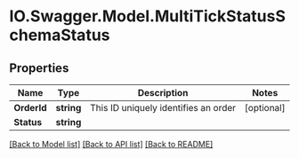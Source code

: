# IO.Swagger.Model.MultiTickStatusSchemaStatus
## Properties

Name | Type | Description | Notes
------------ | ------------- | ------------- | -------------
**OrderId** | **string** | This ID uniquely identifies an order | [optional] 
**Status** | **string** |  | 

[[Back to Model list]](../README.md#documentation-for-models) [[Back to API list]](../README.md#documentation-for-api-endpoints) [[Back to README]](../README.md)

